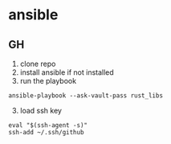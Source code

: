 # ansible


## GH 
1. clone repo
2. install ansible if not installed
3. run the playbook

```
ansible-playbook --ask-vault-pass rust_libs
```
3. load ssh key

```
eval "$(ssh-agent -s)"
ssh-add ~/.ssh/github
```

